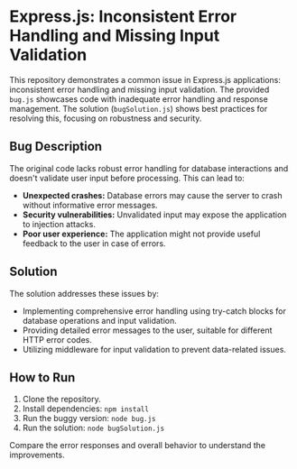 # Express.js: Inconsistent Error Handling and Missing Input Validation

This repository demonstrates a common issue in Express.js applications: inconsistent error handling and missing input validation.  The provided `bug.js` showcases code with inadequate error handling and response management.  The solution (`bugSolution.js`) shows best practices for resolving this, focusing on robustness and security.

## Bug Description

The original code lacks robust error handling for database interactions and doesn't validate user input before processing.  This can lead to:

* **Unexpected crashes:** Database errors may cause the server to crash without informative error messages.
* **Security vulnerabilities:** Unvalidated input may expose the application to injection attacks.
* **Poor user experience:** The application might not provide useful feedback to the user in case of errors.

## Solution

The solution addresses these issues by:

* Implementing comprehensive error handling using try-catch blocks for database operations and input validation.
* Providing detailed error messages to the user, suitable for different HTTP error codes.
* Utilizing middleware for input validation to prevent data-related issues.

## How to Run

1. Clone the repository.
2. Install dependencies: `npm install`
3. Run the buggy version: `node bug.js`
4. Run the solution: `node bugSolution.js`

Compare the error responses and overall behavior to understand the improvements.